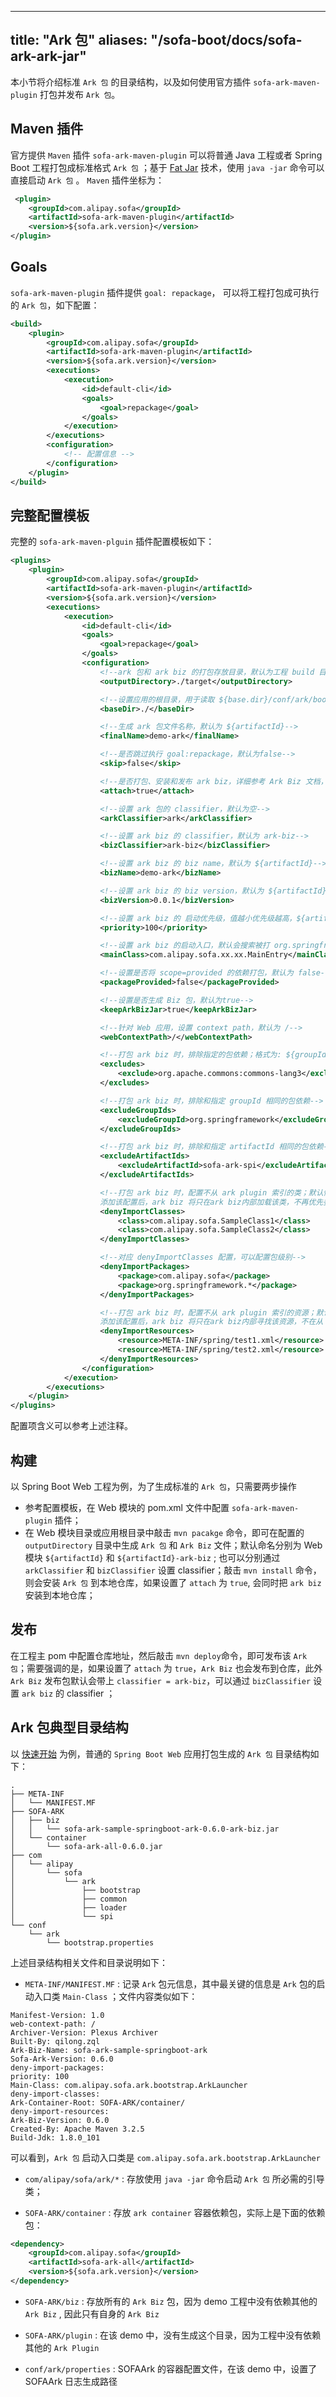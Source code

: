 
---
title: "Ark 包"
aliases: "/sofa-boot/docs/sofa-ark-ark-jar"
---


本小节将介绍标准 `Ark 包` 的目录结构，以及如何使用官方插件 `sofa-ark-maven-plugin` 打包并发布 `Ark 包`。

## Maven 插件
官方提供 `Maven` 插件 `sofa-ark-maven-plugin` 可以将普通 Java 工程或者 Spring Boot 工程打包成标准格式 `Ark 包` ；基于 [Fat Jar](https://docs.spring.io/spring-boot/docs/current/reference/html/executable-jar.html#executable-jar-jar-file-structure) 技术，使用 `java -jar` 命令可以直接启动 `Ark 包` 。 `Maven` 插件坐标为：

```xml
 <plugin>
    <groupId>com.alipay.sofa</groupId>
    <artifactId>sofa-ark-maven-plugin</artifactId>
    <version>${sofa.ark.version}</version>
</plugin>
```

## Goals
`sofa-ark-maven-plugin` 插件提供 `goal: repackage`， 可以将工程打包成可执行的 `Ark 包`，如下配置：

```xml
<build>
    <plugin>
        <groupId>com.alipay.sofa</groupId>
        <artifactId>sofa-ark-maven-plugin</artifactId>
        <version>${sofa.ark.version}</version>
        <executions>
            <execution>
                <id>default-cli</id>
                <goals>
                    <goal>repackage</goal>
                </goals>
            </execution>
        </executions>
        <configuration>
            <!-- 配置信息 -->
        </configuration>
    </plugin>
</build>
```
## 完整配置模板
完整的 `sofa-ark-maven-plguin` 插件配置模板如下：

```xml
<plugins>
    <plugin>
        <groupId>com.alipay.sofa</groupId>
        <artifactId>sofa-ark-maven-plugin</artifactId>
        <version>${sofa.ark.version}</version>
        <executions>
            <execution>
                <id>default-cli</id>
                <goals>
                    <goal>repackage</goal>
                </goals>
                <configuration>
                    <!--ark 包和 ark biz 的打包存放目录，默认为工程 build 目录-->
                    <outputDirectory>./target</outputDirectory>

                    <!--设置应用的根目录，用于读取 ${base.dir}/conf/ark/bootstrap.application 配置文件，默认为 ${project.basedir}-->
                    <baseDir>./</baseDir>

                    <!--生成 ark 包文件名称，默认为 ${artifactId}-->
                    <finalName>demo-ark</finalName>

                    <!--是否跳过执行 goal:repackage，默认为false-->
                    <skip>false</skip>

                    <!--是否打包、安装和发布 ark biz，详细参考 Ark Biz 文档，默认为false-->
                    <attach>true</attach>

                    <!--设置 ark 包的 classifier，默认为空-->
                    <arkClassifier>ark</arkClassifier>

                    <!--设置 ark biz 的 classifier，默认为 ark-biz-->
                    <bizClassifier>ark-biz</bizClassifier>

                    <!--设置 ark biz 的 biz name，默认为 ${artifactId}-->
                    <bizName>demo-ark</bizName>

                    <!--设置 ark biz 的 biz version，默认为 ${artifactId}-->
                    <bizVersion>0.0.1</bizVersion>

                    <!--设置 ark biz 的 启动优先级，值越小优先级越高，${artifactId}-->
                    <priority>100</priority>

                    <!--设置 ark biz 的启动入口，默认会搜索被打 org.springframework.boot.autoconfigure.SpringBootApplication 注解且含有 main 方法的入口类-->
                    <mainClass>com.alipay.sofa.xx.xx.MainEntry</mainClass>

                    <!--设置是否将 scope=provided 的依赖打包，默认为 false-->
                    <packageProvided>false</packageProvided>

                    <!--设置是否生成 Biz 包，默认为true-->
                    <keepArkBizJar>true</keepArkBizJar>

                    <!--针对 Web 应用，设置 context path，默认为 /-->
                    <webContextPath>/</webContextPath>

                    <!--打包 ark biz 时，排除指定的包依赖；格式为: ${groupId:artifactId} 或者 ${groupId:artifactId:classifier}-->
                    <excludes>
                        <exclude>org.apache.commons:commons-lang3</exclude>
                    </excludes>

                    <!--打包 ark biz 时，排除和指定 groupId 相同的包依赖-->
                    <excludeGroupIds>
                        <excludeGroupId>org.springframework</excludeGroupId>
                    </excludeGroupIds>

                    <!--打包 ark biz 时，排除和指定 artifactId 相同的包依赖-->
                    <excludeArtifactIds>
                        <excludeArtifactId>sofa-ark-spi</excludeArtifactId>
                    </excludeArtifactIds>

                    <!--打包 ark biz 时，配置不从 ark plugin 索引的类；默认情况下，ark biz 会优先索引所有 ark plugin 的导出类，
                    添加该配置后，ark biz 将只在ark biz内部加载该类，不再优先委托 ark plugin 加载-->
                    <denyImportClasses>
                        <class>com.alipay.sofa.SampleClass1</class>
                        <class>com.alipay.sofa.SampleClass2</class>
                    </denyImportClasses>

                    <!--对应 denyImportClasses 配置，可以配置包级别-->
                    <denyImportPackages>
                        <package>com.alipay.sofa</package>
                        <package>org.springframework.*</package>
                    </denyImportPackages>

                    <!--打包 ark biz 时，配置不从 ark plugin 索引的资源；默认情况下，ark biz 会优先索引所有 ark plugin 的导出资源,
                    添加该配置后，ark biz 将只在ark biz内部寻找该资源，不在从 ark plugin 查找-->
                    <denyImportResources>
                        <resource>META-INF/spring/test1.xml</resource>
                        <resource>META-INF/spring/test2.xml</resource>
                    </denyImportResources>
                </configuration>
            </execution>
        </executions>
    </plugin>
</plugins>
```
配置项含义可以参考上述注释。

## 构建
以 Spring Boot Web 工程为例，为了生成标准的 `Ark 包`，只需要两步操作
* 参考配置模板，在 Web 模块的 pom.xml 文件中配置 `sofa-ark-maven-plugin` 插件；
* 在 Web 模块目录或应用根目录中敲击 `mvn pacakge` 命令，即可在配置的 `outputDirectory` 目录中生成 `Ark 包` 和 `Ark Biz` 文件；默认命名分别为 Web 模块 `${artifactId}` 和 `${artifactId}-ark-biz` ; 也可以分别通过 `arkClassifier` 和 `bizClassifier` 设置 classifier；敲击 `mvn install` 命令，则会安装 `Ark 包` 到本地仓库，如果设置了 `attach` 为 `true`, 会同时把 `ark biz` 安装到本地仓库；

## 发布
在工程主 pom 中配置仓库地址，然后敲击 `mvn deploy`命令，即可发布该 `Ark 包`；需要强调的是，如果设置了 `attach` 为 `true`，`Ark Biz` 也会发布到仓库，此外 `Ark Biz` 发布包默认会带上 `classifier = ark-biz`，可以通过 `bizClassifier` 设置 `ark biz` 的 classifier ；

## Ark 包典型目录结构
以 [快速开始](../sofa-ark-ark-demo) 为例，普通的 `Spring Boot Web` 应用打包生成的 `Ark 包` 目录结构如下：

```text
.
├── META-INF
│   └── MANIFEST.MF
├── SOFA-ARK
│   ├── biz
│   │   └── sofa-ark-sample-springboot-ark-0.6.0-ark-biz.jar
│   └── container
│       └── sofa-ark-all-0.6.0.jar
├── com
│   └── alipay
│       └── sofa
│           └── ark
│               ├── bootstrap
│               ├── common
│               ├── loader
│               └── spi
└── conf
    └── ark
        └── bootstrap.properties

```

上述目录结构相关文件和目录说明如下：

* `META-INF/MANIFEST.MF` : 记录 `Ark` 包元信息，其中最关键的信息是 `Ark` 包的启动入口类 `Main-Class` ；文件内容类似如下：

```manifest
Manifest-Version: 1.0
web-context-path: /
Archiver-Version: Plexus Archiver
Built-By: qilong.zql
Ark-Biz-Name: sofa-ark-sample-springboot-ark
Sofa-Ark-Version: 0.6.0
deny-import-packages:
priority: 100
Main-Class: com.alipay.sofa.ark.bootstrap.ArkLauncher
deny-import-classes:
Ark-Container-Root: SOFA-ARK/container/
deny-import-resources:
Ark-Biz-Version: 0.6.0
Created-By: Apache Maven 3.2.5
Build-Jdk: 1.8.0_101
```

可以看到，`Ark 包` 启动入口类是 `com.alipay.sofa.ark.bootstrap.ArkLauncher`

* `com/alipay/sofa/ark/*` : 存放使用 `java -jar` 命令启动 `Ark 包`  所必需的引导类；

* `SOFA-ARK/container` : 存放 `ark container` 容器依赖包，实际上是下面的依赖包：

```xml
<dependency>
    <groupId>com.alipay.sofa</groupId>
    <artifactId>sofa-ark-all</artifactId>
    <version>${sofa.ark.version}</version>
</dependency>
```

* `SOFA-ARK/biz` : 存放所有的 `Ark Biz` 包，因为 demo 工程中没有依赖其他的 `Ark Biz` , 因此只有自身的 `Ark Biz`

* `SOFA-ARK/plugin` : 在该 demo 中，没有生成这个目录，因为工程中没有依赖其他的 `Ark Plugin`

* `conf/ark/properties` : SOFAArk 的容器配置文件，在该 demo 中，设置了 SOFAArk 日志生成路径
